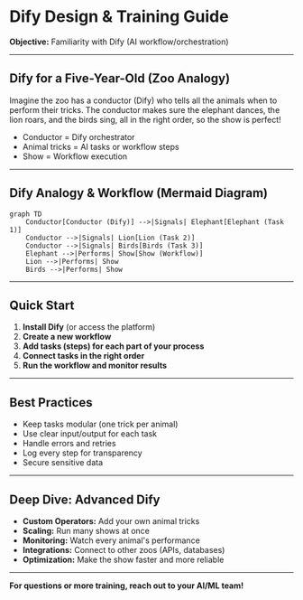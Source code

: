 # Dify Design & Training Guide

**Objective:** Familiarity with Dify (AI workflow/orchestration)

---

## Dify for a Five-Year-Old (Zoo Analogy)

Imagine the zoo has a conductor (Dify) who tells all the animals when to perform their tricks. The conductor makes sure the elephant dances, the lion roars, and the birds sing, all in the right order, so the show is perfect!

- Conductor = Dify orchestrator
- Animal tricks = AI tasks or workflow steps
- Show = Workflow execution

---

## Dify Analogy & Workflow (Mermaid Diagram)

```mermaid
graph TD
    Conductor[Conductor (Dify)] -->|Signals| Elephant[Elephant (Task 1)]
    Conductor -->|Signals| Lion[Lion (Task 2)]
    Conductor -->|Signals| Birds[Birds (Task 3)]
    Elephant -->|Performs| Show[Show (Workflow)]
    Lion -->|Performs| Show
    Birds -->|Performs| Show
```

---

## Quick Start

1. **Install Dify** (or access the platform)
2. **Create a new workflow**
3. **Add tasks (steps) for each part of your process**
4. **Connect tasks in the right order**
5. **Run the workflow and monitor results**

---

## Best Practices
- Keep tasks modular (one trick per animal)
- Use clear input/output for each task
- Handle errors and retries
- Log every step for transparency
- Secure sensitive data

---

## Deep Dive: Advanced Dify
- **Custom Operators:** Add your own animal tricks
- **Scaling:** Run many shows at once
- **Monitoring:** Watch every animal's performance
- **Integrations:** Connect to other zoos (APIs, databases)
- **Optimization:** Make the show faster and more reliable

---

**For questions or more training, reach out to your AI/ML team!** 
